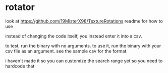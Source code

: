 # rotator

look at https://github.com/19MisterX98/TextureRotations readme for how to use

instead of changing the code itself, you instead enter it into a csv.

to test, run the binary with no arguments. to use it, run the binary with your csv file as an argument. see the sample csv for the format.

i haven't made it so you can customize the search range yet so you need to hardcode that
